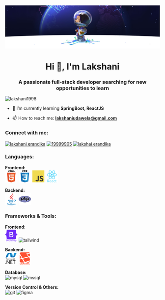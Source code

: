 ![logo](https://github.com/Lakshani1998/Lakshani1998/blob/main/coverimage%20git.png)

<h1 align="center">Hi 👋, I'm Lakshani</h1>
<h3 align="center">A passionate full-stack developer searching for new opportunities to learn</h3>

<p align="left">
  <img src="https://komarev.com/ghpvc/?username=lakshani1998&label=Profile%20views&color=0e75b6&style=flat" alt="lakshani1998" />
</p>

- 🌱 I’m currently learning **SpringBoot, ReactJS**

- 📫 How to reach me: **lakshaniudawela@gmail.com**

<h3 align="left">Connect with me:</h3>
<p align="left">
  <a href="https://linkedin.com/in/lakshani erandika" target="_blank"><img align="center" src="https://raw.githubusercontent.com/rahuldkjain/github-profile-readme-generator/master/src/images/icons/Social/linked-in-alt.svg" alt="lakshani erandika" height="30" width="40" /></a>
  <a href="https://stackoverflow.com/users/19999905" target="_blank"><img align="center" src="https://raw.githubusercontent.com/rahuldkjain/github-profile-readme-generator/master/src/images/icons/Social/stack-overflow.svg" alt="19999905" height="30" width="40" /></a>
  <a href="https://fb.com/lakshai erandika" target="_blank"><img align="center" src="https://raw.githubusercontent.com/rahuldkjain/github-profile-readme-generator/master/src/images/icons/Social/facebook.svg" alt="lakshai erandika" height="30" width="40" /></a>
</p>

<h3 align="left">Languages:</h3>
<p align="left">
  <strong>Frontend:</strong><br>
  <img src="https://raw.githubusercontent.com/devicons/devicon/master/icons/html5/html5-original-wordmark.svg" alt="html5" width="40" height="40"/>
  <img src="https://raw.githubusercontent.com/devicons/devicon/master/icons/css3/css3-original-wordmark.svg" alt="css3" width="40" height="40"/>
  <img src="https://raw.githubusercontent.com/devicons/devicon/master/icons/javascript/javascript-original.svg" alt="javascript" width="40" height="40"/>
  <img src="https://raw.githubusercontent.com/devicons/devicon/master/icons/react/react-original-wordmark.svg" alt="react" width="40" height="40"/>
</p>

<p align="left">
  <strong>Backend:</strong><br>
  <img src="https://raw.githubusercontent.com/devicons/devicon/master/icons/java/java-original.svg" alt="java" width="40" height="40"/>
  <img src="https://raw.githubusercontent.com/devicons/devicon/master/icons/php/php-original.svg" alt="php" width="40" height="40"/>
</p>

<h3 align="left">Frameworks & Tools:</h3>
<p align="left">
  <strong>Frontend:</strong><br>
  <img src="https://raw.githubusercontent.com/devicons/devicon/master/icons/bootstrap/bootstrap-plain-wordmark.svg" alt="bootstrap" width="40" height="40"/>
  <img src="https://www.vectorlogo.zone/logos/tailwindcss/tailwindcss-icon.svg" alt="tailwind" width="40" height="40"/>
</p>

<p align="left">
  <strong>Backend:</strong><br>
  <img src="https://raw.githubusercontent.com/devicons/devicon/master/icons/dot-net/dot-net-original-wordmark.svg" alt="dotnet" width="40" height="40"/>
  <a href="https://laravel.com/" target="_blank" rel="noreferrer"><img src="https://raw.githubusercontent.com/devicons/devicon/master/icons/laravel/laravel-plain-wordmark.svg" alt="laravel" width="40" height="40"/></a>
</p>

<p align="left">
  <strong>Database:</strong><br>
  <img src="https://www.vectorlogo.zone/logos/mysql/mysql-icon.svg" alt="mysql" width="40" height="40"/>
  <img src="https://www.svgrepo.com/show/303229/microsoft-sql-server-logo.svg" alt="mssql" width="40" height="40"/>
</p>

<p align="left">
  <strong>Version Control & Others:</strong><br>
  <img src="https://www.vectorlogo.zone/logos/git-scm/git-scm-icon.svg" alt="git" width="40" height="40"/>
  <img src="https://www.vectorlogo.zone/logos/figma/figma-icon.svg" alt="figma" width="40" height="40"/>
</p>
